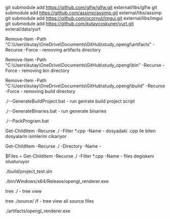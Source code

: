 git submodule add https://github.com/glfw/glfw.git external/libs/glfw
git submodule add https://github.com/assimp/assimp.git external/libs/assimp
git submodule add https://github.com/ocornut/imgui.git external/libs/imgui
git submodule add https://github.com/kutaycoskuner/yurt.git exteral/data/yurt



Remove-Item -Path "C:\Users\kutay\OneDrive\Documents\GitHub\study_opengl\artifacts" -Recurse -Force
    - removing artifacts directory

Remove-Item -Path "C:\Users\kutay\OneDrive\Documents\GitHub\study_opengl\bin" -Recurse -Force
    - removing bin directory

Remove-Item -Path "C:\Users\kutay\OneDrive\Documents\GitHub\study_opengl\build" -Recurse -Force
    - removing build directory

./--GenerateBuildProject.bat
    - run genrate build project script

./--GenerateBinaries.bat
    - run generate binaries

./--PackProgram.bat

Get-ChildItem -Recurse ./ -Filter *.cpp -Name
    - dosyadaki .cpp ile biten dosyalarin isimlerini cikariyor

Get-ChildItem -Recurse ./ -Directory -Name
    - 

$Files = Get-Childitem -Recurse ./ -Filter *.cpp -Name
    - files degiskeni olusturuyor

./build/project_test.sln

./bin/Windows/x64/Release/opengl_renderer.exe

tree ./ 
    - tree view

tree ./source/ /f
    - tree view all source files 

./artifacts/opengl_renderer.exe